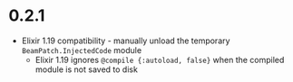 # 0.2.1

* Elixir 1.19 compatibility - manually unload the temporary `BeamPatch.InjectedCode` module
    * Elixir 1.19 ignores `@compile {:autoload, false}` when the compiled module is not saved to disk

